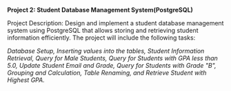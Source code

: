 **Project 2: Student Database Management System(PostgreSQL)**

Project Description: Design and implement a student database management system using PostgreSQL that allows storing and retrieving student information efficiently. The project will include the following tasks:

_Database Setup,
Inserting values into the tables,
Student Information Retrieval,
Query for Male Students,
Query for Students with GPA less than 5.0,
Update Student Email and Grade,
Query for Students with Grade "B",
Grouping and Calculation,
Table Renaming, and
Retrieve Student with Highest GPA._
